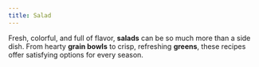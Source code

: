 ```yaml
---
title: Salad
---
```


Fresh, colorful, and full of flavor, **salads** can be so much more than a side dish. From hearty **grain bowls** to crisp, refreshing **greens**, these recipes offer satisfying options for every season.
